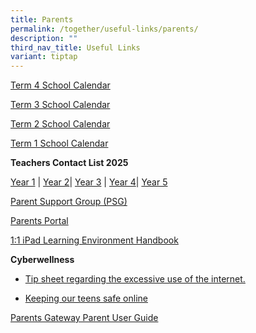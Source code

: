 ```yaml
---
title: Parents
permalink: /together/useful-links/parents/
description: ""
third_nav_title: Useful Links
variant: tiptap
---
```

<p><a href="/files/2025___Term_4_Calendar___for_parents.pdf" rel="noopener nofollow" target="_blank">Term 4 School Calendar</a>
</p>
<p><a href="/files/2025___Term_3_Calendar___for_parents.pdf" rel="noopener nofollow" target="_blank">Term 3 School Calendar</a>
</p>
<p><a href="/files/2025___Term_2_Calendar___for_parents.pdf" rel="noopener nofollow" target="_blank">Term 2 School Calendar</a>
</p>
<p><a href="/files/Term_1_Calendar___for_parents.pdf" rel="noopener nofollow" target="_blank">Term 1 School Calendar</a>
</p>
<p><strong>Teachers Contact List 2025</strong>
</p>
<p><a href="/files/Teacher_Contact_List_July/Teacher_Contact_List_2025___Year_1_Contact_List.pdf" rel="noopener noreferrer nofollow" target="_blank">Year 1</a> |
<a href="/files/Teacher_Contact_List_July/Teacher_Contact_List_2025___Year_2_Contact_List.pdf" rel="noopener noreferrer nofollow" target="_blank">Year 2</a>| <a href="/files/Teacher_Contact_List_July/Teacher_Contact_List_2025___Year_3_Contact_List.pdf" rel="noopener noreferrer nofollow" target="_blank">Year 3</a> |
<a href="/files/Teacher_Contact_List_July/Teacher_Contact_List_2025___Year_4_Contact_List.pdf" rel="noopener noreferrer nofollow" target="_blank">Year 4</a>| <a href="/files/Teacher_Contact_List_July/Teacher_Contact_List_2025___Year_5_Contact_List.pdf" rel="noopener noreferrer nofollow" target="_blank">Year 5</a>
</p>
<p><a href="https://staging.d3jwf1tlw34213.amplifyapp.com/together/parents-support-group" rel="noopener noreferrer nofollow" target="_blank">Parent Support Group (PSG)</a>
</p>
<p><a href="https://parents.edgefield.edu.sg/login" rel="noopener noreferrer nofollow" target="_blank">Parents Portal</a>
</p>
<p><a href="/files/iPAD%20Learning%20Environment%20Handbook%20Version%202.pdf" rel="noopener noreferrer nofollow" target="_blank">1:1 iPad Learning Environment Handbook</a>
</p>
<p></p>
<p><strong>Cyberwellness</strong>
</p>
<ul data-tight="true" class="tight">
<li>
<p><a href="/files/Tip-sheet-for-Parents-Excessive-Internet-Use.pdf" rel="noopener noreferrer nofollow" target="_blank">Tip sheet regarding the excessive use of the internet.</a>
</p>
</li>
<li>
<p><a href="https://www.schoolbag.edu.sg/story/keeping-our-teens-safe-online" rel="noopener noreferrer nofollow" target="_blank">Keeping our teens safe online</a>
</p>
</li>
</ul>
<p><a href="/files/Parents%20Gateway%20Parent%20User%20Guide.pdf" rel="noopener noreferrer nofollow" target="_blank">Parents Gateway Parent User Guide</a>
</p>